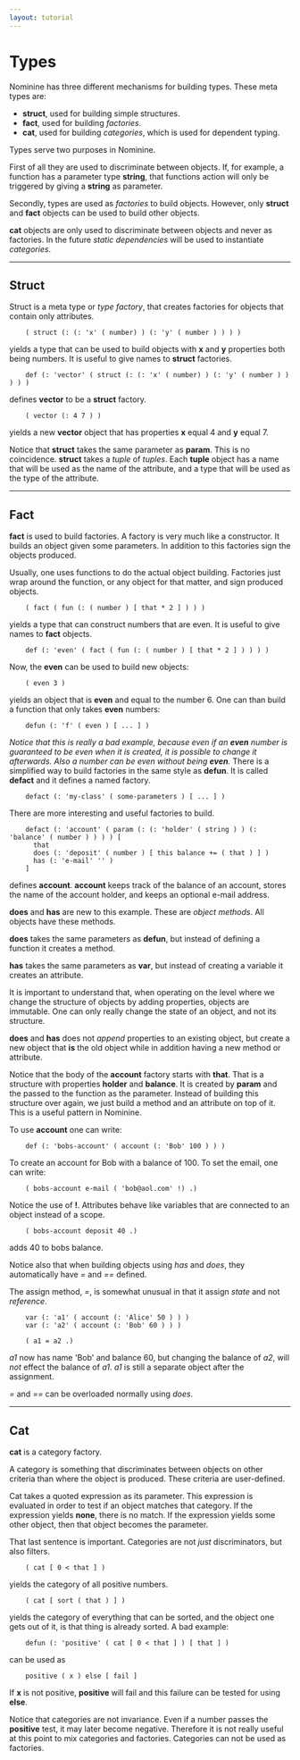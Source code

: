 ```yaml
---
layout: tutorial
---
```


Types
=====

Nominine has three different mechanisms for building types.
These meta types are:

- **struct**, used for building simple structures.
- **fact**, used for building *factories*.
- **cat**, used for building *categories*, which is used for dependent typing.

Types serve two purposes in Nominine.

First of all they are used to discriminate between objects.
If, for example, a function has a parameter type **string**,
that functions action will only be triggered by giving a **string** as parameter.

Secondly, types are used as *factories* to build objects.
However, only **struct** and **fact** objects can be used to build other objects.

**cat** objects are only used to discriminate between objects and never as factories.
In the future *static dependencies* will be used to instantiate *categories*.

<hr>

Struct
------

Struct is a meta type or *type factory*, that creates factories for objects that contain only attributes.

        ( struct (: (: 'x' ( number) ) (: 'y' ( number ) ) ) )

yields a type that can be used to build objects with **x** and **y** properties both being numbers.
It is useful to give names to **struct** factories.

        def (: 'vector' ( struct (: (: 'x' ( number) ) (: 'y' ( number ) ) ) ) )

defines **vector** to be a **struct** factory.

        ( vector (: 4 7 ) )

yields a new **vector** object that has properties **x** equal 4 and **y** equal 7.

Notice that __struct__ takes the same parameter as __param__.
This is no coincidence. **struct** takes a *tuple* of *tuples*.
Each **tuple** object has a name that will be used as the name of the attribute,
and a type that will be used as the type of the attribute.

<hr>

Fact
----

**fact** is used to build factories.
A factory is very much like a constructor.
It builds an object given some parameters.
In addition to this factories sign the objects produced.

Usually, one uses functions to do the actual object building.
Factories just wrap around the function, or any object for that matter, and sign produced objects.

        ( fact ( fun (: ( number ) [ that * 2 ] ) ) )

yields a type that can construct numbers that are even.
It is useful to give names to **fact** objects.

        def (: 'even' ( fact ( fun (: ( number ) [ that * 2 ] ) ) ) )

Now, the **even** can be used to build new objects:

        ( even 3 )

yields an object that is **even** and equal to the number 6.
One can than build a function that only takes **even** numbers:

        defun (: 'f' ( even ) [ ... ] )

*Notice that this is really a bad example, because even if an __even__ number is guaranteed to be even when it is created, it is possible to change it afterwards. Also a number can be even without being __even__.*
There is a simplified way to build factories in the same style as **defun**.
It is called **defact** and it defines a named factory.

        defact (: 'my-class' ( some-parameters ) [ ... ] )

There are more interesting and useful factories to build.

        defact (: 'account' ( param (: (: 'holder' ( string ) ) (: 'balance' ( number ) ) ) ) [
          that
          does (: 'deposit' ( number ) [ this balance += ( that ) ] )
          has (: 'e-mail' '' )
        ]

defines **account**.
**account** keeps track of the balance of an account, stores the name of the account holder, and keeps an optional e-mail address.

**does** and **has** are new to this example.
These are *object methods*.
All objects have these methods.

**does** takes the same parameters as **defun**, but instead of defining a function it creates a method.

**has** takes the same parameters as **var**, but instead of creating a variable it creates an attribute.

It is important to understand that, when operating on the level where we change the structure of objects by adding properties,
objects are immutable. One can only really change the state of an object, and not its structure.

**does** and **has** does not *append* properties to an existing object, but create a new object that **is** the old object
while in addition having a new method or attribute.

Notice that the body of the **account** factory starts with **that**.
That is a structure with properties **holder** and **balance**.
It is created by **param** and the passed to the function as the parameter.
Instead of building this structure over again, we just build a method and an attribute on top of it.
This is a useful pattern in Nominine.

To use **account** one can write:

        def (: 'bobs-account' ( account (: 'Bob' 100 ) ) )

To create an account for Bob with a balance of 100.
To set the email, one can write:

        ( bobs-account e-mail ( 'bob@aol.com' !) .)

Notice the use of **!**.
Attributes behave like variables that are connected to an object instead of a scope.

        ( bobs-account deposit 40 .)

adds 40 to bobs balance.

Notice also that when building objects using *has* and *does*, they automatically have *=* and *==* defined.

The assign method, *=*, is somewhat unusual in that it assign *state* and not *reference*.

        var (: 'a1' ( account (: 'Alice' 50 ) ) )
        var (: 'a2' ( account (: 'Bob' 60 ) ) )
        
        ( a1 = a2 .)

*a1* now has name 'Bob' and balance 60, but changing the balance of *a2*, will *not* effect the balance of *a1*.
*a1* is still a separate object after the assignment.

*=* and *==* can be overloaded normally using *does*.


<hr>


Cat
---

**cat** is a category factory.

A category is something that discriminates between objects on other criteria than where the object is produced.
These criteria are user-defined.

Cat takes a quoted expression as its parameter.
This expression is evaluated in order to test if an object matches that category.
If the expression yields **none**, there is no match.
If the expression yields some other object, then that object becomes the parameter.

That last sentence is important.
Categories are not *just* discriminators, but also filters.

        ( cat [ 0 < that ] )

yields the category of all positive numbers.

        ( cat [ sort ( that ) ] )

yields the category of everything that can be sorted, and the object one gets out of it, is that thing is already sorted.
A bad example:

        defun (: 'positive' ( cat [ 0 < that ] ) [ that ] )

can be used as

        positive ( x ) else [ fail ]

If **x** is not positive, **positive** will fail and this failure can be tested for using **else**.

Notice that categories are not invariance.
Even if a number passes the **positive** test, it may later become negative.
Therefore it is not really useful at this point to mix categories and factories.
Categories can not be used as factories.



